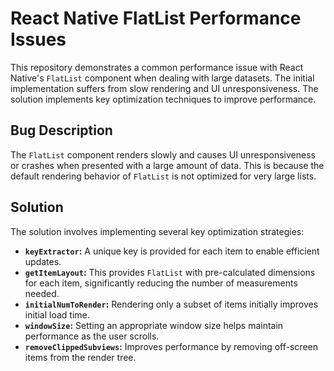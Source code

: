 # React Native FlatList Performance Issues

This repository demonstrates a common performance issue with React Native's `FlatList` component when dealing with large datasets. The initial implementation suffers from slow rendering and UI unresponsiveness. The solution implements key optimization techniques to improve performance.

## Bug Description

The `FlatList` component renders slowly and causes UI unresponsiveness or crashes when presented with a large amount of data.  This is because the default rendering behavior of `FlatList` is not optimized for very large lists.

## Solution

The solution involves implementing several key optimization strategies:

* **`keyExtractor`:**  A unique key is provided for each item to enable efficient updates.
* **`getItemLayout`:**  This provides `FlatList` with pre-calculated dimensions for each item, significantly reducing the number of measurements needed.
* **`initialNumToRender`:**  Rendering only a subset of items initially improves initial load time.
* **`windowSize`:**  Setting an appropriate window size helps maintain performance as the user scrolls.
* **`removeClippedSubviews`:**  Improves performance by removing off-screen items from the render tree.